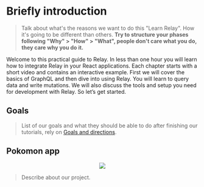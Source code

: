 # Briefly introduction

> Talk about what's the reasons we want to do this "Learn Relay". How it's going to be different than others. **Try to structure your phases following "Why" > "How" > "What", people don't care what you do, they care why you do it.**

Welcome to this practical guide to Relay.
In less than one hour you will learn how to integrate Relay in your React applications.
Each chapter starts with a short video and contains an interactive example.
First we will cover the basics of GraphQL and then dive into using Relay. You will learn to query data and write mutations. We will also discuss the tools and setup you need for development with Relay.
So let’s get started.

## Goals

> List of our goals and what they should be able to do after finishing our tutorials, rely on [Goals and directions](https://github.com/schickling/learnrelay/issues/2).


## Pokomon app

<p style="text-align: center">
  <img src='http://i.giphy.com/RS0F0v1S0fhhm.gif' id='selector' />
</p>

> Describe about our project.

